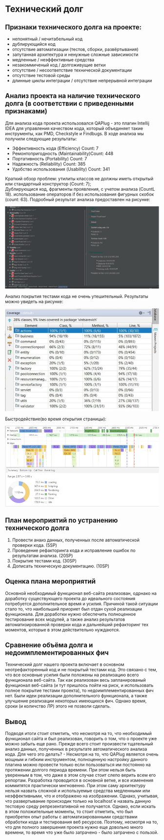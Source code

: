 
# Технический долг

## Признаки технического долга на проекте:

* непонятный / нечитабельный код
* дублирующийся код
* отсутствие автоматизации (тестов, сборки, развёртывания)
* запутанная архитектура и ненужные сложные зависимости
* медленные / неэффективные средства
* незакоммиченый код / долгоживущие ветки
* отсутствие / несоответствие технической документации
* отсутствие тестовой среды
* длинные циклы интеграции / отсутствие непрерывной интеграции

## Анализ проекта на наличие технического долга (в соответствии с приведенными признаками)
Для анализа кода проекта использовался QAPlug - это плагин Intellij IDEA для управления качеством кода, который объединяет такие инструменты, как PMD, Checkstyle и Findbugs.
В ходе анализа мы получили следующие результаты:
* Эффективность кода (Efficiency) Count: 7
* Ремонтопригодность (Maintainability)Count: 448
* Портативность (Portability) Count: 7
* Надежность (Reliability) Count: 385
* Удобство использования (Usability) Count: 341

Краткий обзор проблем: утилиты классов не должны иметь открытый или стандартный конструктор (Count: 7);  
Дублирующися код, фрагменты проявления, с учетом анализа (CountL 18).
использование операторов if без использования фигурных скобок (count: 63). 
Подробный результат анализа предоставлен на рисунке:

![qaanalyze](https://github.com/UladzislauVintsarevich550502/Cozy-corner/blob/master/docs/img/QAAnalyze.jpg)

Анализ покрытия тестами кода не очень утешительный. Результаты можно увидеть на рисунке:

![qaanalyze](https://github.com/UladzislauVintsarevich550502/Cozy-corner/blob/master/docs/img/coverage.jpg)

Быстродействие(во время открытия страницы):

![qaanalyze](https://github.com/UladzislauVintsarevich550502/Cozy-corner/blob/master/docs/img/time.jpg)

## План мероприятий по устранению технического долга

1. Провести анаиз данных, полученных после автоматической проверки кода. (5SP) 
2. Проведение рефакторинга кода и исправление ошибок по результатам анализа. (20SP)
3. Покрытие тестами код. (30SP)
4. Дописать техническую документацию. (10SP)


## Оценка плана мероприятий
  Основной необходимый функционал веб-сайта реализован, одрнако на доработку существующего проекта до идеального состояния потребуется дополнительное время и усилия. Причиной такой ситуации стало то, что наибольший приориет был отдан сухой реализации функционала. Для доработки нужно обеспечить полноценное тестирование всех модулей, а также анализ результатов автоматизированной проверки кода и дальнейший рефакторинг тех моментов, которые в этом действительно нуждаются.

## Сравнение объёма долга и недоимплементированных фич
Технический долг нашего проекта включает в основном неотрефакторенный код и не покрытый тестами код. Это связано с тем, что все основные усилия были положены на реализацию всего функционала веб-сайта. Так как реализован весь запланированый функционал веб-сайта (и тут пришлось пойти на риск, и использовать полное покрытие тестами проекта), то недоимплементированных фич нет. Были  идеи реализации дополнительного функционала, а также улучшение реализации некоторых имеющихся фич. Однако  время, сроки (и количство ЛР) этого не позволи сделать.

## Вывод
Подводя итоги стоит отметить, что несмотря на то, что необходимый функционал сайта и был реализован, говорить о том, что о проекте уже можно забыть еще рано. Прежде всего стоит произвести тщательный анализ данных, полученных в результате автоматического анализа кода. Для чего это делать? - Несмотря на то, что QAPlug является очень мощным и гибким инструментом, полноценную настройку данного плагина можно провести только если пользоваться им постоянно на протяжении долгого периода времени. При этом нельзя быть уверенным в том, что даже в этом случае стоит слепо верить всем его репортам. Разработка проводится в основной ветке, и все изменения коммитятся практически мнгновенно. При этом саму архитектуру нельзя назвать сложной и используемые средства медленными или неэффективными, что и отображено на изображении. Однако, учитывая, что развертывание происходик только на localhost`e назвать данную тестовую среду репрезентативной не получается. Однако, если искать в этом положительные моменты, то стоит отметить, что был приобретен опыт работы с автоматизированными средствами обработки кода и тестирования веб ресурсов. Поэтому, несмотря на то, что для полного завершения проекта нужно еще довольно много времени, то время что уже было затрачено - было затрачено с пользой.
